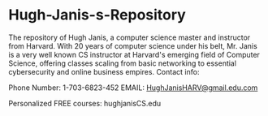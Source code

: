 # Hugh-Janis-s-Repository
The repository of Hugh Janis, a computer science master and instructor from Harvard. With 20 years of computer science under his belt, Mr. Janis is a very well known CS instructor at Harvard's emerging field of Computer Science, offering classes scaling from basic networking to essential cybersecurity and online business empires. Contact info:

Phone Number: 1-703-6823-452
EMAIL: HughJanisHARV@gmail.edu.com

Personalized FREE courses: hughjanisCS.edu
